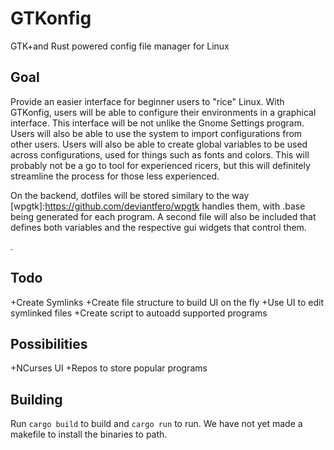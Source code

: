 # GTKonfig
GTK+and Rust powered config file manager for Linux

## Goal 
Provide an easier interface for beginner users to "rice" Linux. With GTKonfig, users will be able to configure their environments in a graphical interface. This interface will be not unlike the Gnome Settings program. Users will also be able to use the system to import configurations from other users. Users will also be able to create global variables to be used across configurations, used for things such as fonts and colors. This will probably not be a go to tool for experienced ricers, but this will definitely streamline the process for those less experienced.

On the backend, dotfiles will be stored similary to the way [wpgtk]:https://github.com/deviantfero/wpgtk handles them, with .base being generated for each program. A second file will also be included that defines both variables and the respective gui widgets that control them. 

. 

## Todo
+Create Symlinks
+Create file structure to build UI on the fly
+Use UI to edit symlinked files
+Create script to autoadd supported programs

## Possibilities
+NCurses UI
+Repos to store popular programs

## Building
Run `cargo build` to build and `cargo run` to run. We have not yet made a makefile to install the binaries to path.


